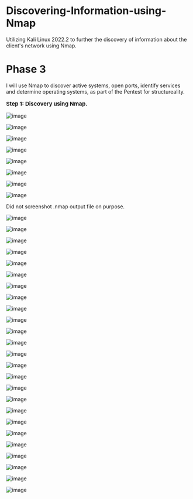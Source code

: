 # Discovering-Information-using-Nmap
Utilizing Kali Linux 2022.2 to further the discovery of information about the client's network using Nmap.
<h1>Phase 3</h1>
I will use Nmap to discover active systems, open ports, identify services and determine operating systems, as part of the Pentest for structureality.

**<p style="font-size: 15px;">Step 1: Discovery using Nmap.</p>**

![image](https://github.com/kvweldon/Discovering-Information-using-Nmap/assets/141193154/29850569-934e-49ab-9159-2ecff52c738a)

![image](https://github.com/kvweldon/Discovering-Information-using-Nmap/assets/141193154/d80dd45e-fd40-453b-bf91-c96e079d546f)

![image](https://github.com/kvweldon/Discovering-Information-using-Nmap/assets/141193154/e8c5a43a-3556-4bf8-b79a-7f7a984a94fb)

![image](https://github.com/kvweldon/Discovering-Information-using-Nmap/assets/141193154/57ab8a64-e479-4aec-b8c3-cf5ecd0d451f)

![image](https://github.com/kvweldon/Discovering-Information-using-Nmap/assets/141193154/b71b4485-44b2-4242-a6a0-c5b531dd9657)

![image](https://github.com/kvweldon/Discovering-Information-using-Nmap/assets/141193154/2281ed56-e57d-4181-83a8-a469e7340919)

![image](https://github.com/kvweldon/Discovering-Information-using-Nmap/assets/141193154/9d161aa9-441a-4b78-80d5-b044329c2204)

![image](https://github.com/kvweldon/Discovering-Information-using-Nmap/assets/141193154/8c0907dc-6fc7-4ae5-a150-ff9f78a0e78c)

Did not screenshot .nmap output file on purpose. 

![image](https://github.com/kvweldon/Discovering-Information-using-Nmap/assets/141193154/e1b0bcaf-df3f-4967-a4ad-22310d64c9b1)

![image](https://github.com/kvweldon/Discovering-Information-using-Nmap/assets/141193154/942573fc-af9d-4a52-be06-5da5b0ef7a0b)

![image](https://github.com/kvweldon/Discovering-Information-using-Nmap/assets/141193154/78773c05-d2df-477a-9c39-321eb620d776)

![image](https://github.com/kvweldon/Discovering-Information-using-Nmap/assets/141193154/8a41f102-f3b7-4680-9070-32df37d2938f)

![image](https://github.com/kvweldon/Discovering-Information-using-Nmap/assets/141193154/e18500cc-36aa-4954-ba70-ccee72a0066b)

![image](https://github.com/kvweldon/Discovering-Information-using-Nmap/assets/141193154/5ecf4e3c-7de8-491c-a284-22a7ad8b55cc)

![image](https://github.com/kvweldon/Discovering-Information-using-Nmap/assets/141193154/fafb8787-0272-4b45-9d00-a4e01231e16e)

![image](https://github.com/kvweldon/Discovering-Information-using-Nmap/assets/141193154/eca9e7f6-3c86-430f-9c35-197a7ef3789e)

![image](https://github.com/kvweldon/Discovering-Information-using-Nmap/assets/141193154/2878dc91-c5c0-4856-af87-4475342ed21c)

![image](https://github.com/kvweldon/Discovering-Information-using-Nmap/assets/141193154/b8f071a5-1089-4061-a4e3-f080371a8ca1)

![image](https://github.com/kvweldon/Discovering-Information-using-Nmap/assets/141193154/304e0dbf-8e15-4f80-8155-3cbe9d666a5f)

![image](https://github.com/kvweldon/Discovering-Information-using-Nmap/assets/141193154/42dc43c1-0121-42a9-bdc1-7238eb4c4494)

![image](https://github.com/kvweldon/Discovering-Information-using-Nmap/assets/141193154/011a6efe-3fda-4703-afcc-1524191c770b)

![image](https://github.com/kvweldon/Discovering-Information-using-Nmap/assets/141193154/b5909d2f-208b-49c5-b3b5-87ce48649212)

![image](https://github.com/kvweldon/Discovering-Information-using-Nmap/assets/141193154/593a5ac5-86e5-4ac0-91a5-d38323408957)

![image](https://github.com/kvweldon/Discovering-Information-using-Nmap/assets/141193154/1fcc54b7-e21c-48d1-820f-2e2873b87fc9)

![image](https://github.com/kvweldon/Discovering-Information-using-Nmap/assets/141193154/0d85d394-44c0-4f4f-915b-31aa53088a96)

![image](https://github.com/kvweldon/Discovering-Information-using-Nmap/assets/141193154/84ec8c3d-6005-486c-b233-2603a4c864f3)

![image](https://github.com/kvweldon/Discovering-Information-using-Nmap/assets/141193154/4f6c3330-9299-4eb4-9c40-868bc0f0f17a)

![image](https://github.com/kvweldon/Discovering-Information-using-Nmap/assets/141193154/8caa739a-e494-4e10-bb82-6b7457b8d0be)

![image](https://github.com/kvweldon/Discovering-Information-using-Nmap/assets/141193154/f0a0520a-8c87-4b5a-951f-1dc2c45e22bd)

![image](https://github.com/kvweldon/Discovering-Information-using-Nmap/assets/141193154/2250209c-5a92-4c9d-9b44-0344f3e35d54)

![image](https://github.com/kvweldon/Discovering-Information-using-Nmap/assets/141193154/cb7a9b4a-cab2-426a-8724-8432ebdfdd5f)

![image](https://github.com/kvweldon/Discovering-Information-using-Nmap/assets/141193154/6ccbd6bf-c9b4-419b-90bd-fb17603654aa)

![image](https://github.com/kvweldon/Discovering-Information-using-Nmap/assets/141193154/403e2330-b263-4cd4-8a17-dbd78aa0e455)






